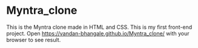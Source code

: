 # Myntra_clone
This is the Myntra clone made in HTML and CSS. This is my first front-end project. 
Open https://vandan-bhangale.github.io/Myntra_clone/ with your browser to see result.

